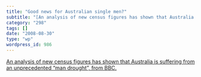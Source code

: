 ```yaml
---
title: "Good news for Australian single men?"
subtitle: "[An analysis of new census figures has shown that Australia is suffering from an unprecedented “man ..."
category: "298"
tags: []
date: "2008-08-30"
type: "wp"
wordpress_id: 986
---
```

[An analysis of new census figures has shown that Australia is suffering from an unprecedented “man drought”, from BBC.](http://news.bbc.co.uk/2/hi/asia-pacific/7589382.stm)